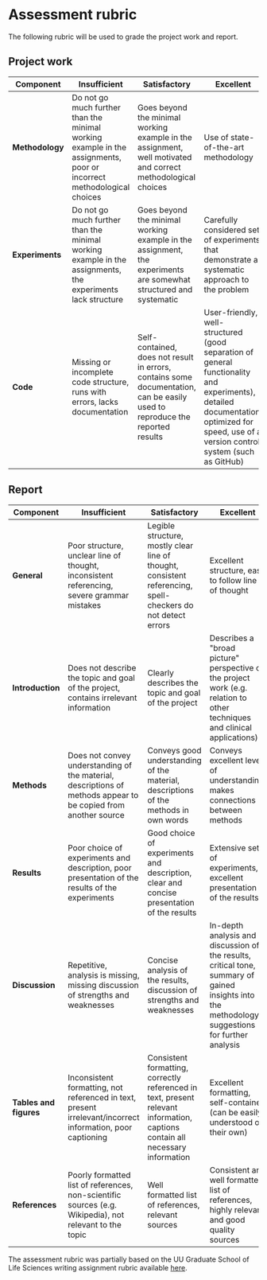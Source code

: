 # Assessment rubric

The following rubric will be used to grade the project work and report.

## Project work
Component  | Insufficient | Satisfactory | Excellent
--- | --- | --- | ---
**Methodology** | Do not go much further than the minimal working example in the assignments, poor or incorrect methodological choices |  Goes beyond the minimal working example in the assignment, well motivated and correct methodological choices | Use of state-of-the-art methodology
**Experiments** | Do not go much further than the minimal working example in the assignments, the experiments lack structure |  Goes beyond the minimal working example in the assignment, the experiments are somewhat structured and systematic | Carefully considered set of experiments that demonstrate a systematic approach to the problem
**Code** | Missing or incomplete code structure, runs with errors, lacks documentation | Self-contained, does not result in errors, contains some documentation, can be easily used to reproduce the reported results | User-friendly, well-structured (good separation of general functionality and experiments), detailed documentation, optimized for speed, use of a version control system (such as GitHub)

## Report
Component  | Insufficient | Satisfactory | Excellent
--- | --- | --- | ---
**General** | Poor structure, unclear line of thought, inconsistent referencing, severe grammar mistakes | Legible structure, mostly clear line of thought, consistent referencing, spell-checkers do not detect errors | Excellent structure, easy to follow line of thought
**Introduction** | Does not describe the topic and goal of the project, contains irrelevant information | Clearly describes the topic and goal of the project | Describes a "broad picture" perspective of the project work (e.g. relation to other techniques and clinical applications)
**Methods** | Does not convey understanding of the material, descriptions of methods appear to be copied from another source | Conveys good understanding of the material, descriptions of the methods in own words | Conveys excellent level of understanding, makes connections between methods
**Results** | Poor choice of experiments and description, poor presentation of the results of the experiments | Good choice of experiments and description, clear and concise presentation of the results | Extensive set of experiments, excellent presentation of the results
**Discussion** | Repetitive, analysis is missing, missing discussion of strengths and weaknesses | Concise analysis of the results, discussion of strengths and weaknesses | In-depth analysis and discussion of the results, critical tone, summary of gained insights into the methodology, suggestions for further analysis
**Tables and figures** | Inconsistent formatting, not referenced in text, present irrelevant/incorrect information, poor captioning | Consistent formatting, correctly referenced in text, present relevant information, captions contain all necessary information | Excellent formatting, self-contained (can be easily understood on their own)
**References** | Poorly formatted list of references, non-scientific sources (e.g. Wikipedia), not relevant to the topic | Well formatted list of references, relevant sources | Consistent and well formatted list of references, highly relevant and good quality sources

The assessment rubric was partially based on the UU Graduate School of Life Sciences writing assignment rubric available [here](http://rubric.gsls-uu.nl/rubrics/rubric-writing-assignment).
